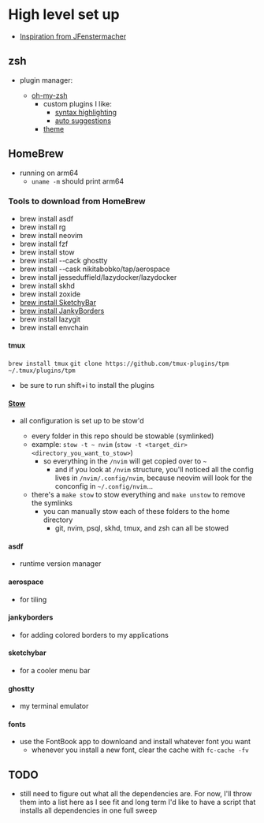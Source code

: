 # High level set up

- [Inspiration from JFenstermacher](https://github.com/JFenstermacher/dotfiles/)

## zsh

- plugin manager:

  - [oh-my-zsh](https://ohmyz.sh/)
    - custom plugins I like:
      - [syntax highlighting](https://github.com/zsh-users/zsh-syntax-highlighting/blob/master/INSTALL.md)
      - [auto suggestions](https://github.com/zsh-users/zsh-autosuggestions)
    - [theme](https://github.com/romkatv/powerlevel10k)

## HomeBrew

- running on arm64
  - `uname -m` should print arm64

### Tools to download from HomeBrew

- brew install asdf
- brew install rg
- brew install neovim
- brew install fzf
- brew install stow
- brew install --cack ghostty
- brew install --cask nikitabobko/tap/aerospace
- brew install jesseduffield/lazydocker/lazydocker
- brew install skhd
- brew install zoxide
- [brew install SketchyBar](https://github.com/FelixKratz/SketchyBar)
- [brew install JankyBorders](https://github.com/FelixKratz/JankyBorders)
- brew install lazygit
- brew install envchain

#### tmux

`brew install tmux`
`git clone https://github.com/tmux-plugins/tpm ~/.tmux/plugins/tpm`

- be sure to run <C-a> shift+i to install the plugins

#### [Stow](https://www.gnu.org/software/stow/)

- all configuration is set up to be stow'd

  - every folder in this repo should be stowable (symlinked)
  - example: `stow -t ~ nvim` (`stow -t <target_dir> <directory_you_want_to_stow>`)
    - so everything in the `/nvim` will get copied over to `~`
      - and if you look at `/nvim` structure, you'll noticed all the config lives in `/nvim/.config/nvim`, because neovim will look for the conconfig in `~/.config/nvim`...
  - there's a `make stow` to stow everything and `make unstow` to remove the symlinks
    - you can manually stow each of these folders to the home directory
      - git, nvim, psql, skhd, tmux, and zsh can all be stowed

#### asdf

- runtime version manager

#### aerospace

- for tiling

#### jankyborders

- for adding colored borders to my applications

#### sketchybar

- for a cooler menu bar

#### ghostty

- my terminal emulator

#### fonts

- use the FontBook app to downloand and install whatever font you want
  - whenever you install a new font, clear the cache with `fc-cache -fv`

## TODO

- still need to figure out what all the dependencies are. For now, I'll throw them into a list here as I see fit and long term I'd like to have a script that installs all dependencies in one full sweep
